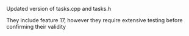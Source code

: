 Updated version of tasks.cpp and tasks.h

They include feature 17, however they require extensive testing before confirming their validity
